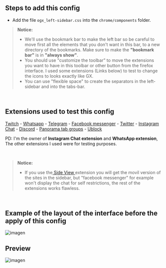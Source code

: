 ## Steps to add this config

- Add the file <code>ogx_left-sidebar.css</code> into the <code>chrome/components</code> folder.</li></ul>
  
><p><b>Notice:</b></br><ul><li>We'll use the bookmark bar to make the left bar so be careful to move first all the elements that you don't want in this bar, to a new directory of the bookmarks. Make sure to make the <b>"bookmark bar"</b> is in <b>"always show"</b>.</li><li>You should use "customize the toolbar" to move the extensions you want to have in this toolbar or other button from the firefox interface. I used some extensions (Links below) to test to change the icons to looks exactly like GX.</li><li>You can use "flexible space" to create the separators in the left-sidebar and into the tabs-bar.</li></ul></p>
</br>

## Extensions used to test this config

[Twitch](https://addons.mozilla.org/es/firefox/addon/twitch-live-channels/) - 
[Whatsapp](https://addons.mozilla.org/es/firefox/addon/whatsapp-chat-in-sidebar/) - 
[Telegram](https://addons.mozilla.org/es/firefox/addon/telegram-in-sidebar/) -
[Facebook messenger](https://addons.mozilla.org/es/firefox/addon/messenger-sidebar-with-toolbar/) - 
[Twitter](https://addons.mozilla.org/es/firefox/addon/twitter-as-a-sidebar/) -
[Instagram Chat](https://addons.mozilla.org/es/firefox/addon/instagram-chat-in-sidebar/) -
[Discord](https://addons.mozilla.org/es/firefox/addon/discord-in-sidebar/) -
[Panorama tab groups](https://addons.mozilla.org/es/firefox/addon/panorama-tab-groups/) - 
[Ublock](https://addons.mozilla.org/es/firefox/addon/ublock-origin/) </br>


<p>PD: I'm the owner of <b>Instagram Chat extension</b> and <b>WhatsApp extension</b>, The other extensions I used were for testing purposes.</p></br>

><p><b>Notice:</b></br><ul><li>If you use the<a href="https://addons.mozilla.org/es/firefox/addon/side-view/"> Side View </a>extension you will get the movil version of the sites in the sidebar, but "facebook messenger" for example won't display the chat for self restrictions, the rest of the extensions works flawless.</li></ul></p>

</br>

## Example of the layout of the interface before the apply of this config

![imagen](https://user-images.githubusercontent.com/22057609/235777416-6a17f63a-4443-4c34-8856-77374a4f08a7.png)

## Preview

![imagen](https://user-images.githubusercontent.com/22057609/235786441-1199844a-fc5a-44e1-8369-aad7faca393f.png)
